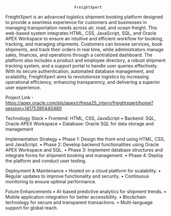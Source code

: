                                   FreightXpert 
  FreightXpert is an advanced logistics shipment booking platform designed to 
provide a seamless experience for customers and businesses in managing 
transportation needs across air, road, and ocean freight. This web-based system 
integrates HTML, CSS, JavaScript, SQL, and Oracle APEX Workspace to ensure an 
intuitive and efficient workflow for booking, tracking, and managing shipments. 
Customers can browse services, book shipments, and track their orders in real 
time, while administrators manage sales, finances, and operations through a 
centralized dashboard. The platform also includes a product and employee 
directory, a robust shipment tracking system, and a support portal to handle 
user queries effectively. With its secure authentication, automated database 
management, and scalability, FreightXpert aims to revolutionize logistics by 
increasing operational efficiency, enhancing transparency, and delivering a 
superior user experience.

Project Link - https://apex.oracle.com/pls/apex/r/fresa25_intern/freightxpert/home?session=14175390440480

Technology Stack 
• Frontend: HTML, CSS, JavaScript 
• Backend: SQL, Oracle APEX Workspace 
• Database: Oracle SQL for data storage and management 

Implementation Strategy 
• Phase 1: Design the front-end using HTML, CSS, and JavaScript. 
• Phase 2: Develop backend functionalities using Oracle APEX Workspace and SQL. 
• Phase 3: Implement database structures and integrate forms for shipment booking 
and management. 
• Phase 4: Deploy the platform and conduct user testing.

 Deployment & Maintenance 
• Hosted on a cloud platform for scalability. 
• Regular updates to improve functionality and security. 
• Continuous monitoring to ensure optimal performance.

Future Enhancements 
• AI-based predictive analytics for shipment trends. 
• Mobile application integration for better accessibility. 
• Blockchain technology for secure and transparent transactions. 
• Multi-language support for global reach.
